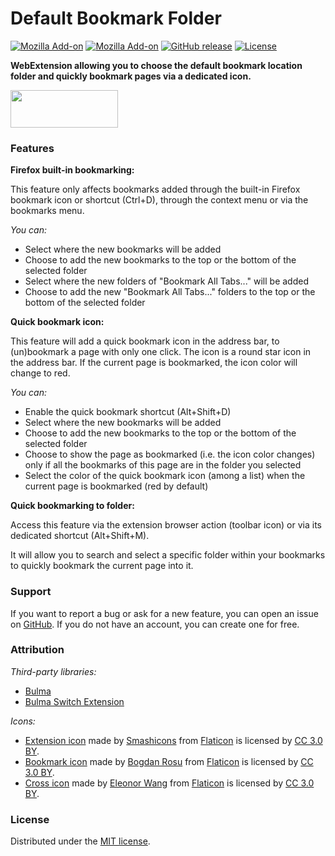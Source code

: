 # Default Bookmark Folder

[![Mozilla Add-on](https://img.shields.io/amo/users/default-bookmark-folder.svg?style=flat-square)](https://addons.mozilla.org/en-US/firefox/addon/default-bookmark-folder/)
[![Mozilla Add-on](https://img.shields.io/amo/rating/default-bookmark-folder.svg?style=flat-square)](https://addons.mozilla.org/en-US/firefox/addon/default-bookmark-folder/)
[![GitHub release](https://img.shields.io/github/release/teddy-gustiaux/default-bookmark-folder.svg?style=flat-square)](https://github.com/teddy-gustiaux/default-bookmark-folder/releases)
[![License](https://img.shields.io/badge/License-MIT-lightrey.svg?style=flat-square)](https://opensource.org/licenses/MIT)

**WebExtension allowing you to choose the default bookmark location folder and quickly bookmark pages via a dedicated icon.**

<a href="https://addons.mozilla.org/en-US/firefox/addon/default-bookmark-folder/">
<img border="0" src="https://addons.cdn.mozilla.net/static/img/addons-buttons/AMO-button_1.png" width="172" height="60">
</a>

### Features

**Firefox built-in bookmarking:**

This feature only affects bookmarks added through the built-in Firefox bookmark icon or shortcut (Ctrl+D), through the context menu or via the bookmarks menu.

*You can:*
- Select where the new bookmarks will be added
- Choose to add the new bookmarks to the top or the bottom of the selected folder
- Select where the new folders of "Bookmark All Tabs..." will be added
- Choose to add the new "Bookmark All Tabs..." folders to the top or the bottom of the selected folder

**Quick bookmark icon:**

This feature will add a quick bookmark icon in the address bar, to (un)bookmark a page with only one click.
The icon is a round star icon in the address bar.
If the current page is bookmarked, the icon color will change to red.

*You can:*
- Enable the quick bookmark shortcut (Alt+Shift+D)
- Select where the new bookmarks will be added
- Choose to add the new bookmarks to the top or the bottom of the selected folder
- Choose to show the page as bookmarked (i.e. the icon color changes) only if all the bookmarks of this page are in the folder you selected
- Select the color of the quick bookmark icon (among a list) when the current page is bookmarked (red by default)

**Quick bookmarking to folder:**

Access this feature via the extension browser action (toolbar icon) or via its dedicated shortcut (Alt+Shift+M).

It will allow you to search and select a specific folder within your bookmarks to quickly bookmark the current page into it.

### Support

If you want to report a bug or ask for a new feature, you can open an issue on [GitHub](https://github.com/teddy-gustiaux/default-bookmark-folder/issues). If you do not have an account, you can create one for free.

### Attribution

*Third-party libraries:*
- [Bulma](https://bulma.io/)
- [Bulma Switch Extension](https://github.com/Wikiki/bulma-switch)

*Icons:*
- [Extension icon](https://www.flaticon.com/free-icon/bookmark_150854) made by [Smashicons](https://www.flaticon.com/authors/smashicons) from [Flaticon](https://www.flaticon.com) is licensed by [CC 3.0 BY](http://creativecommons.org/licenses/by/3.0/).
- [Bookmark icon](https://www.flaticon.com/free-icon/star-button_69468) made by [Bogdan Rosu](https://www.flaticon.com/authors/bogdan-rosu) from [Flaticon](https://www.flaticon.com) is licensed by [CC 3.0 BY](http://creativecommons.org/licenses/by/3.0/).
- [Cross icon](https://www.flaticon.com/free-icon/settings_128531) made by [Eleonor Wang](https://www.flaticon.com/authors/eleonor-wang) from [Flaticon](https://www.flaticon.com) is licensed by [CC 3.0 BY](http://creativecommons.org/licenses/by/3.0/).

### License

Distributed under the [MIT license](http://opensource.org/licenses/MIT).
